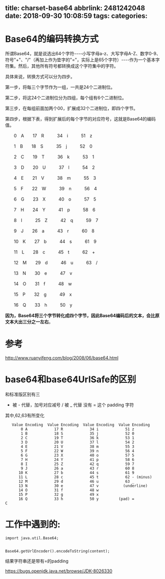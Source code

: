 title: charset-base64
abbrlink: 2481242048
date: 2018-09-30 10:08:59
tags:
categories:
---


# Base64的编码转换方式

所谓Base64，就是说选出64个字符----小写字母a-z、大写字母A-Z、数字0-9、符号"+"、"/"（再加上作为垫字的"="，实际上是65个字符）----作为一个基本字符集。然后，其他所有符号都转换成这个字符集中的字符。

具体来说，转换方式可以分为四步。

第一步，将每三个字节作为一组，一共是24个二进制位。

第二步，将这24个二进制位分为四组，每个组有6个二进制位。

第三步，在每组前面加两个00，扩展成32个二进制位，即四个字节。

第四步，根据下表，得到扩展后的每个字节的对应符号，这就是Base64的编码值。

　　0　A　　17　R　　　34　i　　　51　z

　　1　B　　18　S　　　35　j　　　52　0

　　2　C　　19　T　　　36　k　　　53　1

　　3　D　　20　U　　　37　l　　　54　2

　　4　E　　21　V　　　38　m　　　55　3

　　5　F　　22　W　　　39　n　　　56　4

　　6　G　　23　X　　　40　o　　　57　5

　　7　H　　24　Y　　　41　p　　　58　6

　　8　I　　　25　Z　　　42　q　　　59　7

　　9　J　　26　a　　　43　r　　　60　8

　　10　K　　27　b　　　44　s　　　61　9

　　11　L　　28　c　　　45　t　　　62　+

　　12　M　　29　d　　　46　u　　　63　/

　　13　N　　30　e　　　47　v

　　14　O　　31　f　　　48　w　　　

　　15　P　　32　g　　　49　x

　　16　Q　　33　h　　　50　y

**因为，Base64将三个字节转化成四个字节，因此Base64编码后的文本，会比原文本大出三分之一左右**。


# 参考
http://www.ruanyifeng.com/blog/2008/06/base64.html

# base64和base64UrlSafe的区别
和标准版区别有三

+ 被 - 代替，加号对应减号
/ 被 _ 代替
没有 = 这个 padding 字符

其中,62,63有所变化

```
   Value Encoding  Value Encoding  Value Encoding  Value Encoding
       0 A            17 R            34 i            51 z
       1 B            18 S            35 j            52 0
       2 C            19 T            36 k            53 1
       3 D            20 U            37 l            54 2
       4 E            21 V            38 m            55 3
       5 F            22 W            39 n            56 4
       6 G            23 X            40 o            57 5
       7 H            24 Y            41 p            58 6
       8 I            25 Z            42 q            59 7
       9 J            26 a            43 r            60 8
      10 K            27 b            44 s            61 9
      11 L            28 c            45 t            62 - (minus)
      12 M            29 d            46 u            63 _
      13 N            30 e            47 v           (underline)
      14 O            31 f            48 w
      15 P            32 g            49 x
      16 Q            33 h            50 y         (pad) =
C
```

# 工作中遇到的:
```
import java.util.Base64;


Base64.getUrlEncoder().encodeToString(content);
```
结果字符串还是带有=的padding

https://bugs.openjdk.java.net/browse/JDK-8026330